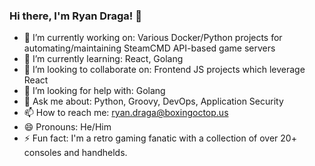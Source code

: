 ### Hi there, I'm Ryan Draga! 👋

- 🔭 I’m currently working on: Various Docker/Python projects for automating/maintaining SteamCMD API-based game servers
- 🌱 I’m currently learning: React, Golang
- 👯 I’m looking to collaborate on: Frontend JS projects which leverage React
- 🤔 I’m looking for help with: Golang
- 💬 Ask me about: Python, Groovy, DevOps, Application Security
- 📫 How to reach me: ryan.draga@boxingoctop.us
- 😄 Pronouns: He/Him
- ⚡ Fun fact: I'm a retro gaming fanatic with a collection of over 20+ consoles and handhelds.
